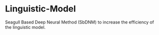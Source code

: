 # Linguistic-Model
Seagull Based Deep Neural Method (SbDNM)  to increase the efficiency of the linguistic model. 
